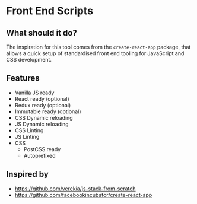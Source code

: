 # Front End Scripts
## What should it do?

The inspiration for this tool comes from the `create-react-app` package, that allows a quick setup of standardised front end tooling for JavaScript and CSS development.

## Features

- Vanilla JS ready
- React ready (optional)
- Redux ready (optional)
- Immutable ready (optional)
- CSS Dynamic reloading
- JS Dynamic reloading
- CSS Linting
- JS Linting
- CSS
	- PostCSS ready
	- Autoprefixed


## Inspired by

- https://github.com/verekia/js-stack-from-scratch
- https://github.com/facebookincubator/create-react-app
